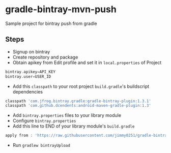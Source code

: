 # gradle-bintray-mvn-push
Sample project for bintray push from gradle

Steps
-----

-   Signup on bintray  
-   Create repository and package
-   Obtain apikey from Edit profile and set it in `local.properties` of Project

```groovy
bintray.apikey=API_KEY
bintray.user=USER_ID
```

-   Add this `classpath` to your root project `build.gradle`'s buildscript dependencies

```groovy
classpath 'com.jfrog.bintray.gradle:gradle-bintray-plugin:1.3.1'
classpath 'com.github.dcendents:android-maven-gradle-plugin:1.3'
```

-   Add `bintray.properties` files to your library module
-   Configure `bintray.properties`
-   Add this line to END of your library module's `build.gradle`

```groovy
apply from : 'https://raw.githubusercontent.com/jimmy0251/gradle-bintray-mvn-push/master/gradle-mvn-push.gradle'
```

-   Run `gradlew bintrayUpload`
